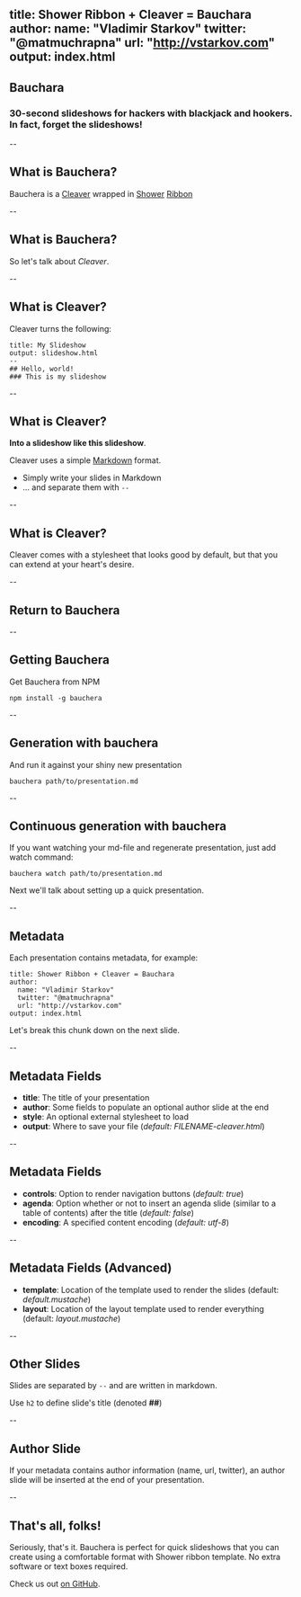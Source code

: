 title: Shower Ribbon + Cleaver = Bauchara
author:
  name: "Vladimir Starkov"
  twitter: "@matmuchrapna"
  url: "http://vstarkov.com"
output: index.html
--

## Bauchara
### 30-second slideshows for hackers with blackjack and hookers. In fact, forget the slideshows!

--

## What is Bauchera?

Bauchera is a [Cleaver](http://jdan.github.io/cleaver/) wrapped in [Shower](https://github.com/shower/shower) [Ribbon](http://shwr.me/shower/themes/ribbon/)

--

## What is Bauchera?

So let's talk about *Cleaver*.

--

## What is Cleaver?

Cleaver turns the following:

    title: My Slideshow
    output: slideshow.html
    --
    ## Hello, world!
    ### This is my slideshow

--

## What is Cleaver?

**Into a slideshow like this slideshow**.

Cleaver uses a simple [Markdown](http://daringfireball.net/projects/markdown/)
format.

* Simply write your slides in Markdown
* ... and separate them with `--`

--

## What is Cleaver?

Cleaver comes with a stylesheet that looks good by default, but that you
can extend at your heart's desire.

--

## Return to Bauchera

--

## Getting Bauchera

Get Bauchera from NPM

`npm install -g bauchera`

--

## Generation with bauchera

And run it against your shiny new presentation

`bauchera path/to/presentation.md`

--

## Continuous generation with bauchera

If you want watching your md-file and regenerate presentation, just add watch command:

`bauchera watch path/to/presentation.md`

Next we'll talk about setting up a quick presentation.

--

## Metadata

Each presentation contains metadata, for example:

    title: Shower Ribbon + Cleaver = Bauchara
    author:
      name: "Vladimir Starkov"
      twitter: "@matmuchrapna"
      url: "http://vstarkov.com"
    output: index.html

Let's break this chunk down on the next slide.

--

## Metadata Fields

* **title**: The title of your presentation
* **author**: Some fields to populate an optional author slide at the end
* **style**: An optional external stylesheet to load
* **output**: Where to save your file (*default: FILENAME-cleaver.html*)

--

## Metadata Fields
* **controls**: Option to render navigation buttons (*default: true*)
* **agenda**: Option whether or not to insert an agenda slide (similar to a table of contents) after the title (*default: false*)
* **encoding**: A specified content encoding (*default: utf-8*)

--

## Metadata Fields (Advanced)
* **template**: Location of the template used to render the slides (default:
 *default.mustache*)
* **layout**: Location of the layout template used to render everything (default:
 *layout.mustache*)

--

## Other Slides

Slides are separated by `--` and are written in markdown.

Use `h2` to define slide's title (denoted **##**)

--

## Author Slide

If your metadata contains author information (name, url, twitter), an author
slide will be inserted at the end of your presentation.

--

## That's all, folks!

Seriously, that's it. Bauchera is perfect for quick slideshows that you can
create using a comfortable format with Shower ribbon template.
No extra software or text boxes required.

Check us out [on GitHub](http://github.com/matmuchrapna/bauchera).
